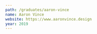 ```yaml
---
path: /graduates/aaron-vince
name: Aaron Vince
website: https://www.aaronvince.design
year: 2019
---
```

